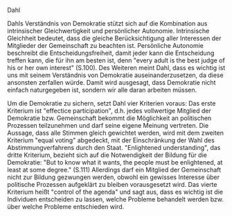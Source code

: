 Dahl

Dahls Verständnis von Demokratie stützt sich auf die Kombination aus intrinsischer Gleichwertigkeit und persönlicher Autonomie.
Intrinsische Gleichheit bedeutet, dass die gleiche Berücksichtigung aller Interessen der Mitglieder der Gemeinschaft zu beachten ist.
Persönliche Autonomie beschreibt die Entscheidungsfreiheit, damit  jeder kann die Entscheidung treffen kann, die für ihn am besten ist, denn "every adult is the best judge of his or her own interest" (S.100).
Des Weiteren meint Dahl, dass es wichtig ist uns mit seinem Verständnis von Demokratie auseinanderzusetzen, da diese ansonsten zerfallen würde.
Damit wird ausgesagt, dass Demokratie nicht einfach naturgegeben ist, sondern wir alle daran arbeiten müssen.

Um die Demokratie zu sichern, setzt Dahl vier Kriterien voraus:
Das erste Kriterium ist "effectice participation", d.h. jedes vollwertige Mitglied der Demokratie bzw. Gemeinschaft bekommt die Möglichkeit an politischen Prozessen teilzunehmen und darf seine eigene Meinung vertreten.
Die Aussage, dass alle Stimmen gleich gewichtet werden, wird mit dem zweiten Kriterium "equal voting" abgedeckt, mit der Einschränkung der Wahl des Abstimmungverfahrens durch den Staat.
"Enlightened understanding", das dritte Kriterium, bezieht sich auf die Notwendigkeit der Bildung für die Demokratie:
"But to know what it wants, the people must be enlightened, at least at some degree." (S.111)
Allerdings darf ein Mitglied der Gemeinschaft nicht zur Bildung gezwungen werden, obwohl ein gewisses Interesse über politische Prozessen aufgeklärt zu bleiben vorausgesetzt wird.
Das vierte Kriterium heißt "control of the agenda" und sagt aus, dass es wichtig ist die Individuen entscheiden zu lassen, welche Probleme behandelt werden bzw. über welche Probleme entschieden wird.
